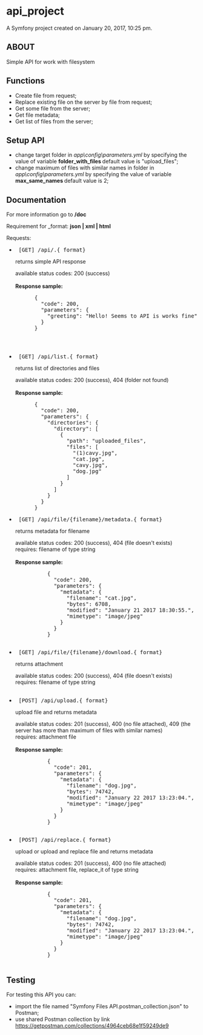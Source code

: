 api_project
===========

A Symfony project created on January 20, 2017, 10:25 pm.

## ABOUT

Simple API for work with filesystem

## Functions

- Create file from request;
- Replace existing file on the server by file from request;
- Get some file from the server;
- Get file metadata;
- Get list of files from the server;

## Setup API

- change target folder in <i> app\config\parameters.yml </i> by specifying
 the value of variable <b> folder_with_files </b>
 default value is "upload_files";
- change maximum of files with similar names in folder 
  in <i> app\config\parameters.yml </i> by specifying the value
  of variable <b> max_same_names </b>
  default value is 2;
  

## Documentation
For more information go to <b> /doc </b>

Requirement for _format: <b> json | xml | html </b> <br>

Requests:
- <pre> [GET] /api/.{_format} </pre> returns simple API response <br>
  available status codes: 200 (success) <br> <br>
  <b> Response sample: </b>
  <pre>
        {
          "code": 200,
          "parameters": {
            "greeting": "Hello! Seems to API is works fine"
          }
        }
  <pre>
  
- <pre> [GET] /api/list.{_format} </pre> returns list of directories and files <br>
  available status codes: 200 (success), 404 (folder not found) <br> <br>
  <b> Response sample: </b>
  <pre>
        {
          "code": 200,
          "parameters": {
            "directories": {
              "directory": [
                {
                  "path": "uploaded_files",
                  "files": [
                    "(1)cavy.jpg",
                    "cat.jpg",
                    "cavy.jpg",
                    "dog.jpg"
                  ]
                }
              ]
            }
          }
        }
  </pre>
  
- <pre> [GET] /api/file/{filename}/metadata.{_format} </pre> returns metadata for filename <br>
    available status codes: 200 (success), 404 (file doesn't exists) <br>
    requires: filename of type string  <br> <br>
    <b> Response sample: </b>
    <pre>
            {
              "code": 200,
              "parameters": {
                "metadata": {
                  "filename": "cat.jpg",
                  "bytes": 6708,
                  "modified": "January 21 2017 18:30:55.",
                  "mimetype": "image/jpeg"
                }
              }
            }
    </pre>
- <pre> [GET] /api/file/{filename}/download.{_format} </pre> returns attachment <br>
    available status codes: 200 (success), 404 (file doesn't exists) <br>
    requires: filename of type string  <br> <br>

- <pre> [POST] /api/upload.{_format} </pre> upload file and returns metadata <br>
    available status codes: 201 (success), 400 (no file attached), 409 (the server has more than maximum of files with similar names)  <br>
    requires: attachment file  <br> <br>
    <b> Response sample: </b>
    <pre>
            {
              "code": 201,
              "parameters": {
                "metadata": {
                  "filename": "dog.jpg",
                  "bytes": 74742,
                  "modified": "January 22 2017 13:23:04.",
                  "mimetype": "image/jpeg"
                }
              }
            }
    </pre>
- <pre> [POST] /api/replace.{_format} </pre> upload or upload and replace file and returns metadata <br>
    available status codes: 201 (success), 400 (no file attached) <br>
    requires: attachment file, replace_it of type string  <br> <br>
    <b> Response sample: </b>
    <pre>
            {
              "code": 201,
              "parameters": {
                "metadata": {
                  "filename": "dog.jpg",
                  "bytes": 74742,
                  "modified": "January 22 2017 13:23:04.",
                  "mimetype": "image/jpeg"
                }
              }
            }
    </pre>
    
## Testing
For testing this API you can:
- import the file named "Symfony Files API.postman_collection.json"
 to Postman;
- use shared Postman collection by link
 https://getpostman.com/collections/4964ceb68e1f59249de9